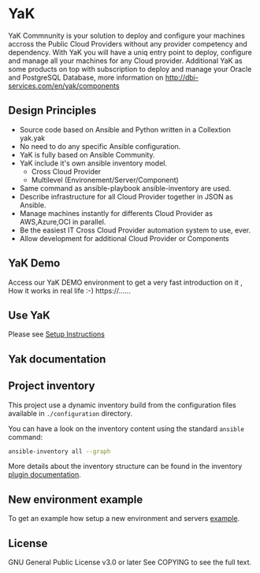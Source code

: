 # YaK

YaK Commnunity is your solution to deploy and configure your machines accross the Public Cloud Providers without any provider competency and dependency. 
With YaK you will have a uniq entry point to deploy, configure and manage all your machines for any Cloud provider.
Additional YaK as some products on top with subscription to deploy and manage your Oracle and PostgreSQL Database, more information on http://dbi-services.com/en/yak/components

## Design Principles

  - Source code based on Ansible and Python written in a Collextion yak.yak
  - No need to do any specific Ansible configuration.
  - YaK is fully based on Ansible Community.
  - YaK include it's own ansible inventory model.
       - Cross Cloud Provider
       - Multilevel (Environement/Server/Component)
  - Same command as ansible-playbook ansible-inventory are used.
  - Describe infrastructure for all Cloud Provider together in JSON as Ansible.
  - Manage machines instantly for differents Cloud Provider as AWS,Azure,OCI in parallel.
  - Be the easiest IT Cross Cloud Provider automation system to use, ever.
  - Allow development for additional Cloud Provider or Components

## YaK Demo

   Access our YaK DEMO environment to get a very fast introduction on it , How it works in real life :-) https://......

## Use YaK

Please see [Setup Instructions](setup.md)

## Yak documentation




## Project inventory

This project use a dynamic inventory build from the configuration files available in
`./configuration` directory.

You can have a look on the inventory content using the standard `ansible` command:

```bash
ansible-inventory all --graph
```

More details about the inventory structure can be found in the inventory
[plugin documentation](https://gitlab.com/yak4all/yak/-/tree/main/collections/ansible_collections/yak/core).

## New environment example

To get an example how setup a new environment and servers
[example](https://gitlab.com/yak4all/yak/-/blob/main/configuration/README.md).

## License

GNU General Public License v3.0 or later
See COPYING to see the full text.

